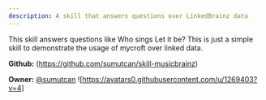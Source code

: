 ```yaml
---
description: A skill that answers questions over LinkedBrainz data
---
```

This skill answers questions like Who sings Let it be? This is just a simple skill to demonstrate the usage of mycroft over linked data.

**Github:** (https://github.com/sumutcan/skill-musicbrainz)

**Owner:** [@sumutcan](https://github.com/sumutcan) ![https://avatars0.githubusercontent.com/u/1269403?v=4]

